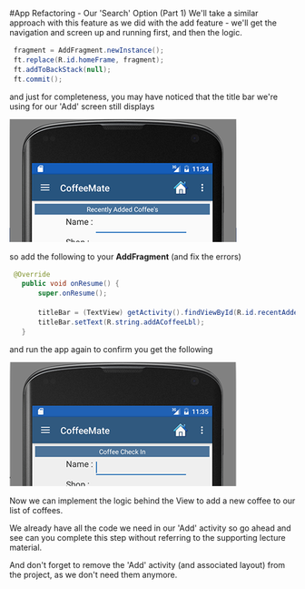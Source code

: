 #App Refactoring - Our 'Search' Option (Part 1)
We'll take a similar approach with this feature as we did with the add feature - we'll get the navigation and screen up and running first, and then the logic.



~~~java
 fragment = AddFragment.newInstance();
 ft.replace(R.id.homeFrame, fragment);
 ft.addToBackStack(null);
 ft.commit();
~~~

and just for completeness, you may have noticed that the title bar we're using for our 'Add' screen  still displays

 ![](../img/lab504.png)
 
 so add the following to your <b>AddFragment</b> (and fix the errors)
 
 ~~~java
  @Override
    public void onResume() {
        super.onResume();

        titleBar = (TextView) getActivity().findViewById(R.id.recentAddedBarTextView);
        titleBar.setText(R.string.addACoffeeLbl);
    }
 ~~~
 
 and run the app again to confirm you get the following
 
 ![](../img/lab505.png)


Now we can implement the logic behind the View to add a new coffee to our list of coffees.

We already have all the code we need in our 'Add' activity so go ahead and see can you complete this step without referring to the supporting lecture material.

And don't forget to remove the 'Add' activity (and associated layout) from the project, as we don't need them anymore.